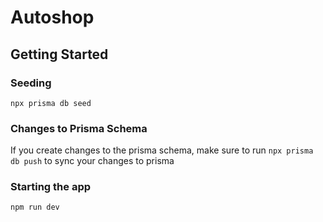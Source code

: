 # Autoshop

## Getting Started

### Seeding

`npx prisma db seed`

### Changes to Prisma Schema

If you create changes to the prisma schema, make sure to run `npx prisma db push` to sync your changes to prisma

### Starting the app

`npm run dev`
